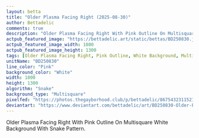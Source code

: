 ```yaml
---
layout: betta
title: "Older Plasma Facing Right (2025-08-30)"
author: Bettadelic
comments: true
description: "Older Plasma Facing Right With Pink Outline On Multisquare White Background With Snake Pattern."
actpub_featured_image: "https://bettadelic.art/static/bettas/BD250830.jpg"
actpub_featured_image_width: 1800
actpub_featured_image_height: 1300
tags: [Older Plasma Facing Right, Pink Outline, White Background, Multisquare Background Pattern, Snake Pattern, August 2025]
unitName: "BD250830"
line_color: "Pink"
background_color: "White"
width: 1800
height: 1300
algorithm: "Snake"
background_type: "Multisquare"
pixelfed: "https://photos.thegayborhood.club/p/bettadelic/867543231152178719"
deviantart: "https://www.deviantart.com/bettadelic/art/BD250830-Older-Plasma-Facing-Right-2025-08-30-1236040569"
---
```


Older Plasma Facing Right With Pink Outline On Multisquare White Background With Snake Pattern.
